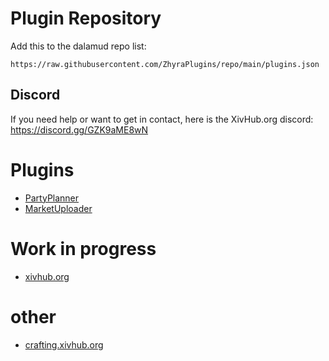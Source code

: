 # Plugin Repository

Add this to  the dalamud repo list:

`https://raw.githubusercontent.com/ZhyraPlugins/repo/main/plugins.json`

## Discord
If you need help or want to get in contact, here is the XivHub.org discord: https://discord.gg/GZK9aME8wN

# Plugins

- [PartyPlanner](https://github.com/ZhyraPlugins/PartyPlanner)
- [MarketUploader](https://github.com/ZhyraPlugins/MarketUploader)

# Work in progress

- [xivhub.org](https://xivhub.org/)


# other
- [crafting.xivhub.org](https://crafting.xivhub.org/)

